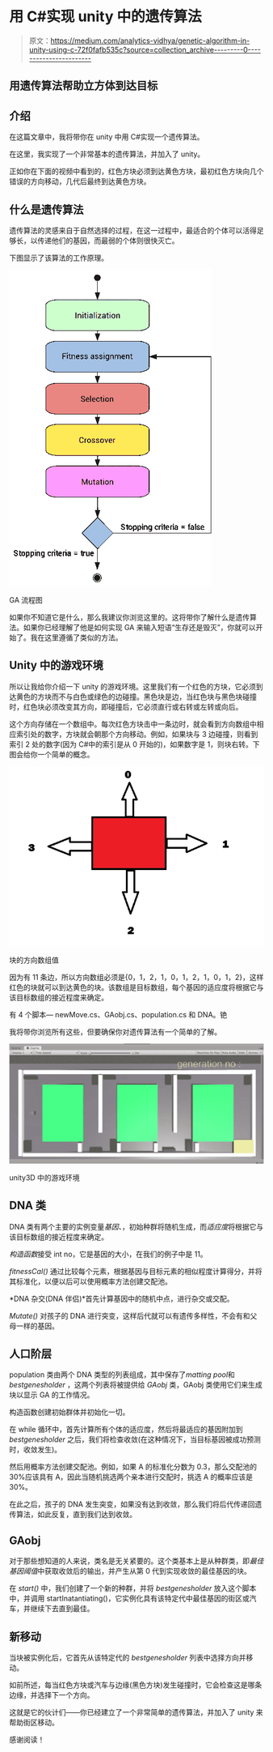 # 用 C#实现 unity 中的遗传算法

> 原文：<https://medium.com/analytics-vidhya/genetic-algorithm-in-unity-using-c-72f0fafb535c?source=collection_archive---------0----------------------->

## 用遗传算法帮助立方体到达目标

## 介绍

在这篇文章中，我将带你在 unity 中用 C#实现一个遗传算法。

在这里，我实现了一个非常基本的遗传算法，并加入了 unity。

正如你在下面的视频中看到的，红色方块必须到达黄色方块，最初红色方块向几个错误的方向移动，几代后最终到达黄色方块。

## 什么是遗传算法

遗传算法的灵感来自于自然选择的过程，在这一过程中，最适合的个体可以活得足够长，以传递他们的基因，而最弱的个体则很快灭亡。

下图显示了该算法的工作原理。

![](img/cad1fb195600521376077314ded83dff.png)

GA 流程图

如果你不知道它是什么，那么我建议你浏览这里的。这将带你了解什么是遗传算法。如果你已经理解了他是如何实现 GA 来输入短语“生存还是毁灭”，你就可以开始了。我在这里遵循了类似的方法。

## Unity 中的游戏环境

所以让我给你介绍一下 unity 的游戏环境。这里我们有一个红色的方块，它必须到达黄色的方块而不与白色或绿色的边碰撞。黑色块是边，当红色块与黑色块碰撞时，红色块必须改变其方向，即碰撞后，它必须直行或右转或左转或向后。

这个方向存储在一个数组中。每次红色方块击中一条边时，就会看到方向数组中相应索引处的数字，方块就会朝那个方向移动。例如，如果块与 3 边碰撞，则看到索引 2 处的数字(因为 C#中的索引是从 0 开始的)，如果数字是 1，则块右转。下图会给你一个简单的概念。

![](img/9535849f33cf51d672a2ff8f9244213a.png)

块的方向数组值

因为有 11 条边，所以方向数组必须是{0，1，2，1，0，1，2，1，0，1，2}，这样红色的块就可以到达黄色的块。该数组是目标数组，每个基因的适应度将根据它与该目标数组的接近程度来确定。

有 4 个脚本— newMove.cs、GAobj.cs、population.cs 和 DNA。铯

我将带你浏览所有这些，但要确保你对遗传算法有一个简单的了解。

![](img/aebed456612cf75bf4c95f312e0ad4af.png)

unity3D 中的游戏环境

## **DNA 类**

DNA 类有两个主要的实例变量*基因、*，初始种群将随机生成，而*适应度*将根据它与该目标数组的接近程度来确定。

*构造函数*接受 int no，它是基因的大小，在我们的例子中是 11。

*fitnessCal()* 通过比较每个元素，根据基因与目标元素的相似程度计算得分，并将其标准化，以便以后可以使用概率方法创建交配池。

*DNA 杂交(DNA 伴侣)*首先计算基因中的随机中点，进行杂交或交配。

*Mutate()* 对孩子的 DNA 进行突变，这样后代就可以有遗传多样性，不会有和父母一样的基因。

## **人口阶层**

population 类由两个 DNA 类型的列表组成，其中保存了*matting pool*和 *bestgenesholder* ，这两个列表将被提供给 *GAobj* 类，GAobj 类使用它们来生成块以显示 GA 的工作情况。

构造函数创建初始群体并初始化一切。

在 while 循环中，首先计算所有个体的适应度，然后将最适应的基因附加到 *bestgenesholder* 之后，我们将检查收敛(在这种情况下，当目标基因被成功预测时，收敛发生)。

然后用概率方法创建交配池。例如，如果 A 的标准化分数为 0.3，那么交配池的 30%应该具有 A，因此当随机挑选两个亲本进行交配时，挑选 A 的概率应该是 30%。

在此之后，孩子的 DNA 发生突变，如果没有达到收敛，那么我们将后代传递回遗传算法，如此反复，直到我们达到收敛。

## **GAobj**

对于那些想知道的人来说，类名是无关紧要的。这个类基本上是从种群类，即*最佳基因阈值*中获取收敛后的输出，并产生从第 0 代到实现收敛的最佳基因的块。

在 *start()* 中，我们创建了一个新的种群，并将 *bestgenesholder* 放入这个脚本中，并调用 startInatantiating()，它实例化具有该特定代中最佳基因的街区或汽车，并继续下去直到最佳。

## **新移动**

当块被实例化后，它首先从该特定代的 *bestgenesholder* 列表中选择方向并移动。

如前所述，每当红色方块或汽车与边缘(黑色方块)发生碰撞时，它会检查这是哪条边缘，并选择下一个方向。

这就是它的伙计们——你已经建立了一个非常简单的遗传算法，并加入了 unity 来帮助街区移动。

感谢阅读！